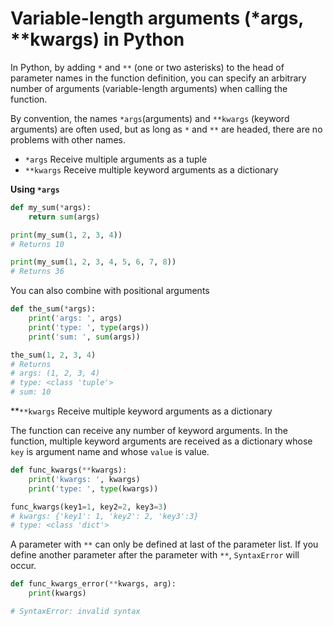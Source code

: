 # Variable-length arguments (*args, **kwargs) in Python 

In Python, by adding `*` and `**` (one or two asterisks) to the head of parameter names in the function definition, you can specify an arbitrary number of arguments (variable-length arguments) when calling the function.

By convention, the names `*args`(arguments) and `**kwargs` (keyword arguments) are often used, but as long as `*` and `**` are headed, there are no problems with other names. 

* `*args` Receive multiple arguments as a tuple
* `**kwargs` Receive multiple keyword arguments as a dictionary

**Using `*args`**

```python 
def my_sum(*args):
    return sum(args)

print(my_sum(1, 2, 3, 4))
# Returns 10

print(my_sum(1, 2, 3, 4, 5, 6, 7, 8))
# Returns 36
``` 

You can also combine with positional arguments 

```python 
def the_sum(*args):
    print('args: ', args)
    print('type: ', type(args))
    print('sum: ', sum(args))

the_sum(1, 2, 3, 4)
# Returns 
# args: (1, 2, 3, 4)
# type: <class 'tuple'>
# sum: 10
```

**`**kwargs` Receive multiple keyword arguments as a dictionary 

The function can receive any number of keyword arguments. In the function, multiple keyword arguments are received as a dictionary whose `key` is argument name and whose `value` is value.

```python 
def func_kwargs(**kwargs):
    print('kwargs: ', kwargs)
    print('type: ', type(kwargs))

func_kwargs(key1=1, key2=2, key3=3)
# kwargs: {'key1': 1, 'key2': 2, 'key3':3}
# type: <class 'dict'>
``` 

A parameter with `**` can only be defined at last of the parameter list. If you define another parameter after the parameter with `**`, `SyntaxError` will occur. 

```python 
def func_kwargs_error(**kwargs, arg):
    print(kwargs)

# SyntaxError: invalid syntax
```